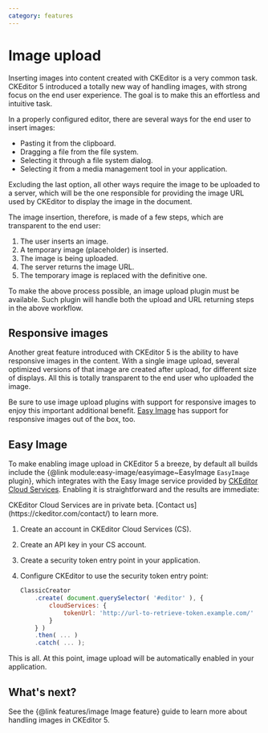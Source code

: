 ```yaml
---
category: features
---
```


# Image upload

Inserting images into content created with CKEditor is a very common task. CKEditor 5 introduced a totally new way of handling images, with strong focus on the end user experience. The goal is to make this an effortless and intuitive task.

In a properly configured editor, there are several ways for the end user to insert images:

* Pasting it from the clipboard.
* Dragging a file from the file system.
* Selecting it through a file system dialog.
* Selecting it from a media management tool in your application.

Excluding the last option, all other ways require the image to be uploaded to a server, which will be the one responsible for providing the image URL used by CKEditor to display the image in the document.

The image insertion, therefore, is made of a few steps, which are transparent to the end user:

1. The user inserts an image.
2. A temporary image (placeholder) is inserted.
3. The image is being uploaded.
4. The server returns the image URL.
5. The temporary image is replaced with the definitive one.

<!-- TODO [ Drawing: workflow ( User Inserts Image ) -> ( Temporary Image Inserted ) -> ( Image Uploaded ) -> ( URL Returned ) -> ( Temporary Image Replaced with Definitive ) ] -->

To make the above process possible, an image upload plugin must be available. Such plugin will handle both the upload and URL returning steps in the above workflow.

## Responsive images

Another great feature introduced with CKEditor 5 is the ability to have responsive images in the content. With a single image upload, several optimized versions of that image are created after upload, for different size of displays. All this is totally transparent to the end user who uploaded the image.

Be sure to use image upload plugins with support for responsive images to enjoy this important additional benefit. [Easy Image](#easy-image) has support for responsive images out of the box, too.

## Easy Image

To make enabling image upload in CKEditor 5 a breeze, by default all builds include the {@link module:easy-image/easyimage~EasyImage `EasyImage` plugin}, which integrates with the Easy Image service provided by [CKEditor Cloud Services](https://ckeditor.com/ckeditor-cloud-services/). Enabling it is straightforward and the results are immediate:

<info-box warning>
	CKEditor Cloud Services are in private beta. [Contact us](https://ckeditor.com/contact/) to learn more.
</info-box>

1. Create an account in CKEditor Cloud Services (CS).
2. Create an API key in your CS account.
3. Create a security token entry point in your application.
4. Configure CKEditor to use the security token entry point:

	```js
	ClassicCreator
		.create( document.querySelector( '#editor' ), {
			cloudServices: {
				tokenUrl: 'http://url-to-retrieve-token.example.com/'
			}
		} )
		.then( ... )
		.catch( ... );
	```

This is all. At this point, image upload will be automatically enabled in your application.

## What's next?

See the {@link features/image Image feature} guide to learn more about handling images in CKEditor 5.
